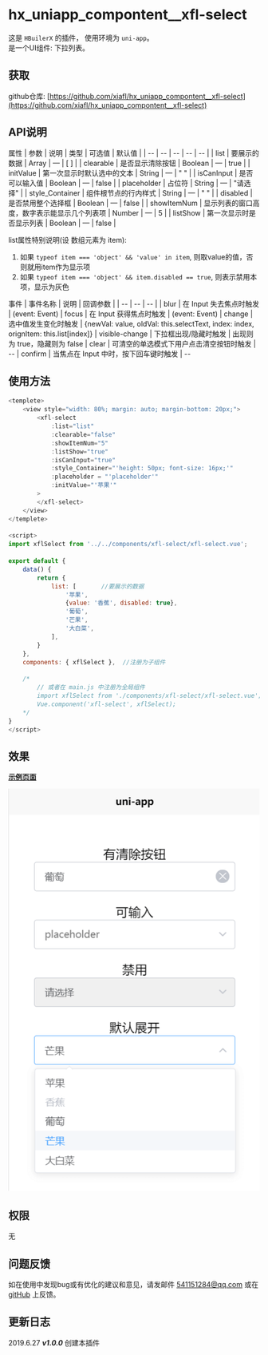 

# hx_uniapp_compontent__xfl-select

这是 `HBuilerX` 的插件， 使用环境为 `uni-app`。  
是一个UI组件: 下拉列表。  

## 获取
github仓库: [https://github.com/xiafl/hx_uniapp_compontent__xfl-select](https://github.com/xiafl/hx_uniapp_compontent__xfl-select)  
  
## API说明
属性
| 参数	| 说明	| 类型	| 可选值	| 默认值 |
| -- | -- | -- | -- | -- |
| list	| 要展示的数据	| Array	| —	| [ ] |
| clearable	| 是否显示清除按钮	| Boolean	| —	| true |
| initValue	| 第一次显示时默认选中的文本	| String	| —	| " " |
| isCanInput	| 是否可以输入值	| Boolean	| —	| false |
| placeholder	| 占位符	| String	| —	| "请选择" |
| style_Container	| 组件根节点的行内样式	| String	| —	| " " |
| disabled	| 是否禁用整个选择框	| Boolean	| —	| false |
| showItemNum	| 显示列表的窗口高度，数字表示能显示几个列表项	| Number	| —	| 5 |
| listShow	| 第一次显示时是否显示列表	| Boolean	| —	| false |

list属性特别说明(设 数组元素为 item):
1. 如果 `typeof item === 'object' && 'value' in item`, 则取value的值，否则就用item作为显示项  
2. 如果 `typeof item === 'object' && item.disabled == true`, 则表示禁用本项，显示为灰色  
  
事件
| 事件名称	| 说明	| 回调参数 |
| -- | -- | -- |
| blur	| 在 Input 失去焦点时触发 | (event: Event)
| focus	| 在 Input 获得焦点时触发 | (event: Event)
| change	| 	选中值发生变化时触发 | {newVal: value, oldVal: this.selectText, index: index, orignItem: this.list[index]}
| visible-change	| 下拉框出现/隐藏时触发 | 出现则为 true，隐藏则为 false
| clear	| 可清空的单选模式下用户点击清空按钮时触发 | --
| confirm	| 当焦点在 Input 中时，按下回车键时触发 | --

## 使用方法
  
```javascript
<templete>
	<view style="width: 80%; margin: auto; margin-bottom: 20px;">
		<xfl-select 
			:list="list"
			:clearable="false"
			:showItemNum="5" 
			:listShow="true"
			:isCanInput="true"  
			:style_Container="'height: 50px; font-size: 16px;'"
			:placeholder = "'placeholder'"
			:initValue="'苹果'"
		>
		</xfl-select>
	</view>
</templete>

<script>
import xflSelect from '../../components/xfl-select/xfl-select.vue';     //导入

export default {
	data() {
		return {
			list: [       //要展示的数据
				'苹果',
				{value: '香蕉', disabled: true},
				'葡萄',
				'芒果',
				'大白菜',
			],
		}
	},
	components: { xflSelect },  //注册为子组件
	
	/* 
		// 或者在 main.js 中注册为全局组件 
		import xflSelect from './components/xfl-select/xfl-select.vue';
		Vue.component('xfl-select', xflSelect);
	*/
}
</script>
```
  
## 效果
[**示例页面**](http://raw.githack.com/xiafl/hx_uniapp_compontent__xfl-select/master/test_select/unpackage/dist/build/h5/index.html)
   
![](example.png)

## 权限
无 

## 问题反馈
如在使用中发现bug或有优化的建议和意见，请发邮件 <541151284@qq.com> 或在 [gitHub](https://github.com/xiafl/hx_uniapp_compontent__xfl-select) 上反馈。
  
## 更新日志
  
2019.6.27 ***v1.0.0***  创建本插件  
  